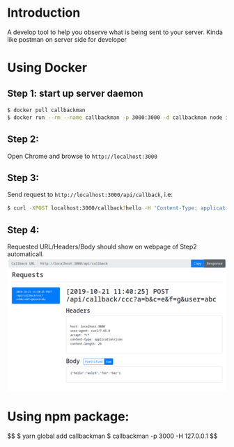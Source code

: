# Introduction

A develop tool to help you observe what is being sent to your server. Kinda like postman on server side for developer


# Using Docker

## Step 1: start up server daemon

```bash
$ docker pull callbackman
$ docker run --rm --name callbackman -p 3000:3000 -d callbackman node index.js
```


## Step 2:

Open Chrome and browse to `http://localhost:3000`


## Step 3:

Send request to `http://localhost:3000/api/callback`, i.e:
```bash
$ curl -XPOST localhost:3000/callback?hello -H 'Content-Type: application/json' -d '{"hello":"wolrd","foo":"bar"}'
```

## Step 4:

Requested URL/Headers/Body should show on webpage of Step2 automaticall.
![](https://github.com/klesh/callbackman/raw/master/public/example.png)


# Using npm package:

$$
$ yarn global add callbackman
$ callbackman -p 3000 -H 127.0.0.1
$$
